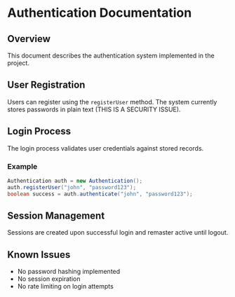# Authentication Documentation

## Overview
This document describes the authentication system implemented in the project.

## User Registration

Users can register using the `registerUser` method. The system currently stores passwords in plain text (THIS IS A SECURITY ISSUE).

## Login Process

The login process validates user credentials against stored records.

### Example
```java
Authentication auth = new Authentication();
auth.registerUser("john", "password123");
boolean success = auth.authenticate("john", "password123");
```

## Session Management

Sessions are created upon successful login and remaster active until logout.

## Known Issues

- No password hashing implemented
- No session expiration
- No rate limiting on login attempts
